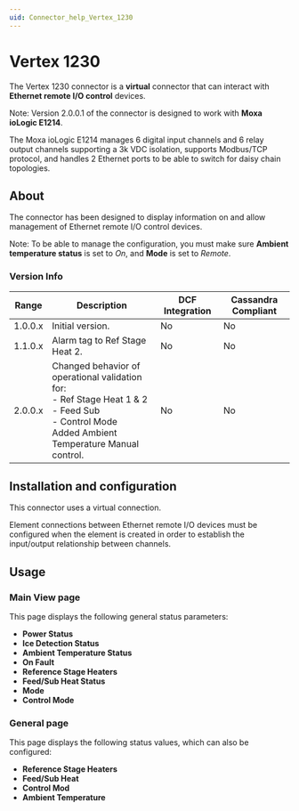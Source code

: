 ```yaml
---
uid: Connector_help_Vertex_1230
---
```


# Vertex 1230

The Vertex 1230 connector is a **virtual** connector that can interact with **Ethernet remote I/O control** devices.

Note: Version 2.0.0.1 of the connector is designed to work with **Moxa ioLogic E1214**.

The Moxa ioLogic E1214 manages 6 digital input channels and 6 relay output channels supporting a 3k VDC isolation, supports Modbus/TCP protocol, and handles 2 Ethernet ports to be able to switch for daisy chain topologies.

## About

The connector has been designed to display information on and allow management of Ethernet remote I/O control devices.

Note: To be able to manage the configuration, you must make sure **Ambient temperature status** is set to *On*, and **Mode** is set to *Remote*.

### Version Info

| Range | Description                                                                 | DCF Integration | Cassandra Compliant |
|-----------|---------------------------------------------------------------------------------|---------------------|-------------------------|
| 1.0.0.x   | Initial version.                                                                | No                  | No                      |
| 1.1.0.x   | Alarm tag to Ref Stage Heat 2.                                                  | No                  | No                      |
| 2.0.0.x   | Changed behavior of operational validation for:<br>- Ref Stage Heat 1 & 2<br>- Feed Sub<br>- Control Mode<br>Added Ambient Temperature Manual control. | No                  | No                      |

## Installation and configuration

This connector uses a virtual connection.

Element connections between Ethernet remote I/O devices must be configured when the element is created in order to establish the input/output relationship between channels.

## Usage

### Main View page

This page displays the following general status parameters:

- **Power Status**
- **Ice Detection Status**
- **Ambient Temperature Status**
- **On Fault**
- **Reference Stage Heaters**
- **Feed/Sub Heat Status**
- **Mode**
- **Control Mode**

### General page

This page displays the following status values, which can also be configured:

- **Reference Stage Heaters**
- **Feed/Sub Heat**
- **Control Mod**
- **Ambient Temperature**
